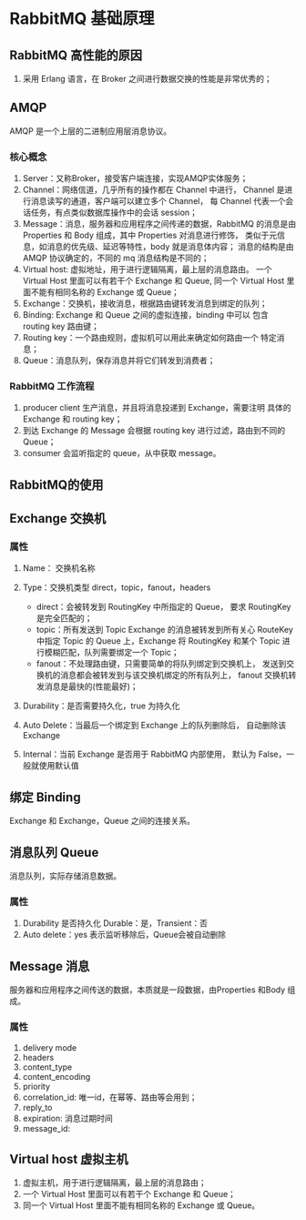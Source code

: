 # RabbitMQ 基础原理

## RabbitMQ 高性能的原因
1. 采用 Erlang 语言，在 Broker 之间进行数据交换的性能是非常优秀的；

## AMQP
AMQP 是一个上层的二进制应用层消息协议。
### 核心概念
1. Server：又称Broker，接受客户端连接，实现AMQP实体服务；
2. Channel：网络信道，几乎所有的操作都在 Channel 中进行，
Channel 是进行消息读写的通道，客户端可以建立多个 Channel，
每 Channel 代表一个会话任务，有点类似数据库操作中的会话 session；
3. Message：消息，服务器和应用程序之间传递的数据，RabbitMQ 
的消息是由 Properties 和 Body 组成，其中 Properties 对消息进行修饰，
类似于元信息，如消息的优先级、延迟等特性，body 就是消息体内容；
消息的结构是由 AMQP 协议确定的，不同的 mq 消息结构是不同的；
4. Virtual host: 虚拟地址，用于进行逻辑隔离，最上层的消息路由。
一个 Virtual Host 里面可以有若干个 Exchange 和 Queue, 同一个
Virtual Host 里面不能有相同名称的 Exchange 或 Queue；
5. Exchange：交换机，接收消息，根据路由键转发消息到绑定的队列；
6. Binding:  Exchange 和 Queue 之间的虚拟连接，binding 中可以
包含 routing key 路由键；
7. Routing key：一个路由规则，虚拟机可以用此来确定如何路由一个
特定消息；
8. Queue：消息队列，保存消息并将它们转发到消费者；

### RabbitMQ 工作流程
1. producer client 生产消息，并且将消息投递到 Exchange，需要注明
具体的 Exchange 和 routing key；
2. 到达 Exchange 的 Message 会根据 routing key 进行过滤，路由到不同的
Queue；
3. consumer 会监听指定的 queue，从中获取 message。

## RabbitMQ的使用


## Exchange 交换机
### 属性
1. Name： 交换机名称
2. Type：交换机类型 direct，topic，fanout，headers
    * direct：会被转发到 RoutingKey 中所指定的 Queue，
    要求 RoutingKey 是完全匹配的； 
    * topic：所有发送到 Topic Exchange 的消息被转发到所有关心 
    RouteKey 中指定 Topic 的 Queue 上，Exchange 将 RoutingKey
    和某个 Topic 进行模糊匹配，队列需要绑定一个 Topic；
    * fanout：不处理路由键，只需要简单的将队列绑定到交换机上，
    发送到交换机的消息都会被转发到与该交换机绑定的所有队列上，
    fanout 交换机转发消息是最快的(性能最好)；
    
3. Durability：是否需要持久化，true 为持久化
4. Auto Delete：当最后一个绑定到 Exchange 上的队列删除后，
自动删除该 Exchange
5. Internal：当前 Exchange 是否用于 RabbitMQ 内部使用，
默认为 False，一般就使用默认值

## 绑定 Binding
Exchange 和 Exchange，Queue 之间的连接关系。

## 消息队列 Queue
消息队列，实际存储消息数据。
### 属性
1. Durability 是否持久化
Durable：是，Transient：否
2. Auto delete：yes 表示监听移除后，Queue会被自动删除

## Message 消息
服务器和应用程序之间传送的数据，本质就是一段数据，由Properties
和Body 组成。
### 属性
1. delivery mode
2. headers
3. content_type
4. content_encoding
5. priority
6. correlation_id: 唯一id，在幂等、路由等会用到；
7. reply_to
8. expiration: 消息过期时间
9. message_id: 

## Virtual host 虚拟主机
1. 虚拟主机，用于进行逻辑隔离，最上层的消息路由；
2. 一个 Virtual Host 里面可以有若干个 Exchange 和 Queue；
3. 同一个 Virtual Host 里面不能有相同名称的 Exchange 或 Queue。
